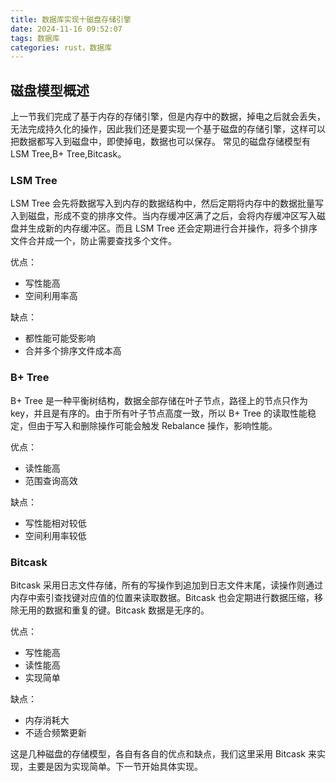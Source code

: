 ```yaml
---
title: 数据库实现十磁盘存储引擎
date: 2024-11-16 09:52:07
tags: 数据库
categories: rust，数据库
---
```

## 磁盘模型概述
上一节我们完成了基于内存的存储引擎，但是内存中的数据，掉电之后就会丢失，无法完成持久化的操作，因此我们还是要实现一个基于磁盘的存储引擎，这样可以把数据都写入到磁盘中，即使掉电，数据也可以保存。
常见的磁盘存储模型有 LSM Tree,B+ Tree,Bitcask。
### LSM Tree
LSM Tree 会先将数据写入到内存的数据结构中，然后定期将内存中的数据批量写入到磁盘，形成不变的排序文件。当内存缓冲区满了之后，会将内存缓冲区写入磁盘并生成新的内存缓冲区。而且 LSM Tree 还会定期进行合并操作，将多个排序文件合并成一个，防止需要查找多个文件。

优点：
- 写性能高
- 空间利用率高

缺点：
- 都性能可能受影响
- 合并多个排序文件成本高

### B+ Tree
B+ Tree 是一种平衡树结构，数据全部存储在叶子节点，路径上的节点只作为 key，并且是有序的。由于所有叶子节点高度一致，所以 B+ Tree 的读取性能稳定，但由于写入和删除操作可能会触发 Rebalance 操作，影响性能。

优点：
- 读性能高
- 范围查询高效

缺点：
- 写性能相对较低
- 空间利用率较低

### Bitcask
Bitcask 采用日志文件存储，所有的写操作到追加到日志文件末尾，读操作则通过内存中索引查找键对应值的位置来读取数据。Bitcask 也会定期进行数据压缩，移除无用的数据和重复的键。Bitcask 数据是无序的。

优点：
- 写性能高
- 读性能高
- 实现简单

缺点：
- 内存消耗大
- 不适合频繁更新

这是几种磁盘的存储模型，各自有各自的优点和缺点，我们这里采用 Bitcask 来实现，主要是因为实现简单。下一节开始具体实现。